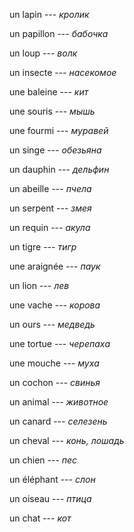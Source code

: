 un lapin --- *кролик*



un papillon --- *бабочка*



un loup --- *волк*



un insecte --- *насекомое*



une baleine --- *кит*



une souris --- *мышь*



une fourmi --- *муравей*



un singe --- *обезьяна*



un dauphin --- *дельфин*



un abeille --- *пчела*



un serpent --- *змея*



un requin --- *акула*



un tigre --- *тигр*



une araignée --- *паук*



un lion --- *лев*



une vache --- *корова*



un ours --- *медведь*



une tortue --- *черепаха*



une mouche --- *муха*



un cochon --- *свинья*



un animal --- *животное*



un canard --- *селезень*



un cheval --- *конь, лошадь*



un chien --- *пес*



un éléphant --- *слон*



un oiseau --- *птица*



un chat --- *кот*